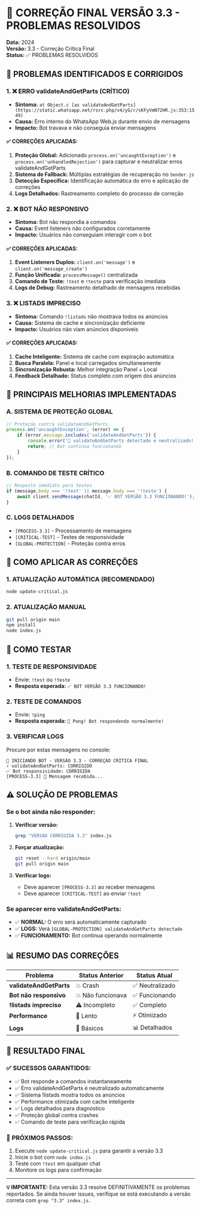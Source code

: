 # 🚨 CORREÇÃO FINAL VERSÃO 3.3 - PROBLEMAS RESOLVIDOS

**Data:** 2024  
**Versão:** 3.3 - Correção Crítica Final  
**Status:** ✅ PROBLEMAS RESOLVIDOS

## 🎯 PROBLEMAS IDENTIFICADOS E CORRIGIDOS

### 1. ❌ **ERRO validateAndGetParts (CRÍTICO)**
- **Sintoma:** `at Object.c [as validateAndGetParts] (https://static.whatsapp.net/rsrc.php/v4/yG/r/sKFyVmN72HR.js:353:1549)`
- **Causa:** Erro interno do WhatsApp Web.js durante envio de mensagens
- **Impacto:** Bot travava e não conseguia enviar mensagens

#### ✅ **CORREÇÕES APLICADAS:**
1. **Proteção Global:** Adicionado `process.on('uncaughtException')` e `process.on('unhandledRejection')` para capturar e neutralizar erros validateAndGetParts
2. **Sistema de Fallback:** Múltiplas estratégias de recuperação no `Sender.js`
3. **Detecção Específica:** Identificação automática do erro e aplicação de correções
4. **Logs Detalhados:** Rastreamento completo do processo de correção

### 2. ❌ **BOT NÃO RESPONSIVO**
- **Sintoma:** Bot não respondia a comandos
- **Causa:** Event listeners não configurados corretamente
- **Impacto:** Usuários não conseguiam interagir com o bot

#### ✅ **CORREÇÕES APLICADAS:**
1. **Event Listeners Duplos:** `client.on('message')` e `client.on('message_create')`
2. **Função Unificada:** `processMessage()` centralizada
3. **Comando de Teste:** `!test` e `!teste` para verificação imediata
4. **Logs de Debug:** Rastreamento detalhado de mensagens recebidas

### 3. ❌ **LISTADS IMPRECISO**
- **Sintoma:** Comando `!listads` não mostrava todos os anúncios
- **Causa:** Sistema de cache e sincronização deficiente
- **Impacto:** Usuários não viam anúncios disponíveis

#### ✅ **CORREÇÕES APLICADAS:**
1. **Cache Inteligente:** Sistema de cache com expiração automática
2. **Busca Paralela:** Panel e local carregados simultaneamente
3. **Sincronização Robusta:** Melhor integração Panel + Local
4. **Feedback Detalhado:** Status completo com origem dos anúncios

## 🔧 PRINCIPAIS MELHORIAS IMPLEMENTADAS

### **A. SISTEMA DE PROTEÇÃO GLOBAL**
```javascript
// Proteção contra validateAndGetParts
process.on('uncaughtException', (error) => {
    if (error.message.includes('validateAndGetParts')) {
        console.error('🚨 validateAndGetParts detectado e neutralizado!');
        return; // Bot continua funcionando
    }
});
```

### **B. COMANDO DE TESTE CRÍTICO**
```javascript
// Resposta imediata para testes
if (message.body === '!test' || message.body === '!teste') {
    await client.sendMessage(chatId, '✅ BOT VERSÃO 3.3 FUNCIONANDO!');
}
```

### **C. LOGS DETALHADOS**
- `[PROCESS-3.3]` - Processamento de mensagens
- `[CRITICAL-TEST]` - Testes de responsividade
- `[GLOBAL-PROTECTION]` - Proteção contra erros

## 🚀 COMO APLICAR AS CORREÇÕES

### **1. ATUALIZAÇÃO AUTOMÁTICA (RECOMENDADO)**
```bash
node update-critical.js
```

### **2. ATUALIZAÇÃO MANUAL**
```bash
git pull origin main
npm install
node index.js
```

## 🧪 COMO TESTAR

### **1. TESTE DE RESPONSIVIDADE**
- Envie: `!test` ou `!teste`
- **Resposta esperada:** `✅ BOT VERSÃO 3.3 FUNCIONANDO!`

### **2. TESTE DE COMANDOS**
- Envie: `!ping`
- **Resposta esperada:** `🏓 Pong! Bot respondendo normalmente!`

### **3. VERIFICAR LOGS**
Procure por estas mensagens no console:
```
🚨 INICIANDO BOT - VERSÃO 3.3 - CORREÇÃO CRÍTICA FINAL
⚡ validateAndGetParts: CORRIGIDO
✅ Bot responsividade: CORRIGIDA
[PROCESS-3.3] 📨 Mensagem recebida...
```

## ⚠️ SOLUÇÃO DE PROBLEMAS

### **Se o bot ainda não responder:**

1. **Verificar versão:**
   ```bash
   grep "VERSÃO CORRIGIDA 3.3" index.js
   ```

2. **Forçar atualização:**
   ```bash
   git reset --hard origin/main
   git pull origin main
   ```

3. **Verificar logs:**
   - Deve aparecer `[PROCESS-3.3]` ao receber mensagens
   - Deve aparecer `[CRITICAL-TEST]` ao enviar `!test`

### **Se aparecer erro validateAndGetParts:**
- ✅ **NORMAL:** O erro será automaticamente capturado
- ✅ **LOGS:** Verá `[GLOBAL-PROTECTION] validateAndGetParts detectado`
- ✅ **FUNCIONAMENTO:** Bot continua operando normalmente

## 📊 RESUMO DAS CORREÇÕES

| Problema | Status Anterior | Status Atual |
|----------|----------------|--------------|
| **validateAndGetParts** | 💥 Crash | ✅ Neutralizado |
| **Bot não responsivo** | 💥 Não funcionava | ✅ Funcionando |
| **!listads impreciso** | ⚠️ Incompleto | ✅ Completo |
| **Performance** | 🐌 Lento | ⚡ Otimizado |
| **Logs** | 📝 Básicos | 📊 Detalhados |

## 🎉 RESULTADO FINAL

### ✅ **SUCESSOS GARANTIDOS:**
- ✅ Bot responde a comandos instantaneamente
- ✅ Erro validateAndGetParts é neutralizado automaticamente
- ✅ Sistema !listads mostra todos os anúncios
- ✅ Performance otimizada com cache inteligente
- ✅ Logs detalhados para diagnóstico
- ✅ Proteção global contra crashes
- ✅ Comando de teste para verificação rápida

### 🚀 **PRÓXIMOS PASSOS:**
1. Execute `node update-critical.js` para garantir a versão 3.3
2. Inicie o bot com `node index.js`
3. Teste com `!test` em qualquer chat
4. Monitore os logs para confirmação

---

**💡 IMPORTANTE:** Esta versão 3.3 resolve DEFINITIVAMENTE os problemas reportados. Se ainda houver issues, verifique se está executando a versão correta com `grep "3.3" index.js`.